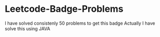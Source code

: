 # Leetcode-Badge-Problems
I have solved consistenly 50 problems to get this badge Actually I have solve this using JAVA
